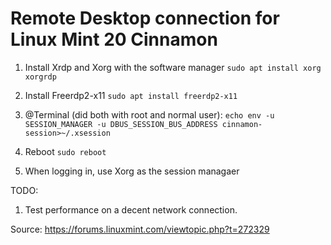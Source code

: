 # Remote Desktop connection for Linux Mint 20 Cinnamon

1. Install Xrdp and Xorg with the software manager
  `sudo apt install xorg xorgrdp`

2. Install Freerdp2-x11
  `sudo apt install freerdp2-x11`
  
3. @Terminal (did both with root and normal user):
  `echo env -u SESSION_MANAGER -u DBUS_SESSION_BUS_ADDRESS cinnamon-session>~/.xsession`
  
4. Reboot
  `sudo reboot`

5. When logging in, use Xorg as the session managaer
  
  
TODO:
  1. Test performance on a decent network connection.
  
Source:
  https://forums.linuxmint.com/viewtopic.php?t=272329
